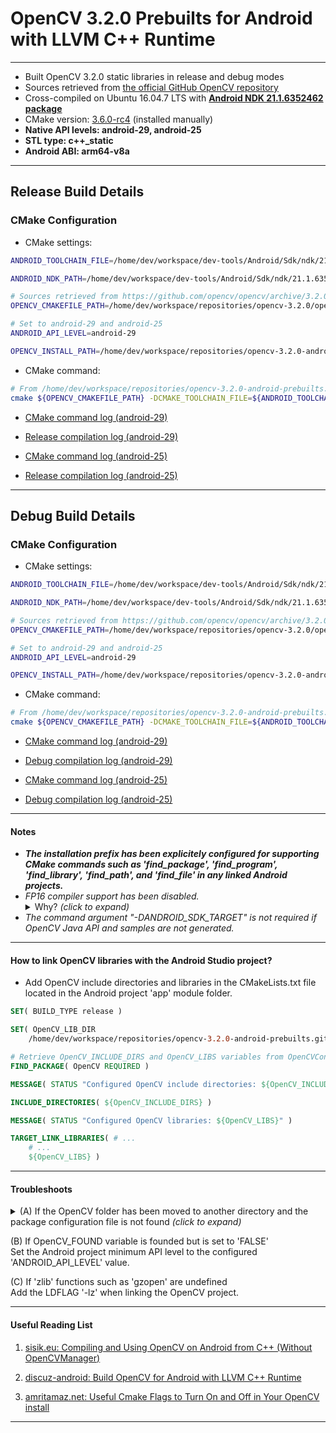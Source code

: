 # OpenCV 3.2.0 Prebuilts for Android with LLVM C++ Runtime 
---
- Built OpenCV 3.2.0 static libraries in release and debug modes
- Sources retrieved from [the official GitHub OpenCV repository]( https://github.com/opencv/opencv/archive/3.2.0.zip)
- Cross-compiled on Ubuntu 16.04.7 LTS with [**Android NDK 21.1.6352462 package**](https://github.com/android/ndk/wiki/Unsupported-Downloads)
- CMake version: [3.6.0-rc4](https://src.fedoraproject.org/lookaside/extras/cmake/cmake-3.6.0-rc4.tar.gz/) (installed manually)
- **Native API levels: android-29, android-25**
- **STL type: c++_static**
- **Android ABI: arm64-v8a**
---
## Release Build Details

### CMake Configuration

- CMake settings:
```bash
ANDROID_TOOLCHAIN_FILE=/home/dev/workspace/dev-tools/Android/Sdk/ndk/21.1.6352462/build/cmake/android.toolchain.cmake
```
```bash
ANDROID_NDK_PATH=/home/dev/workspace/dev-tools/Android/Sdk/ndk/21.1.6352462
```
```bash
# Sources retrieved from https://github.com/opencv/opencv/archive/3.2.0.zip
OPENCV_CMAKEFILE_PATH=/home/dev/workspace/repositories/opencv-3.2.0/opencv-3.2.0
```
```bash
# Set to android-29 and android-25
ANDROID_API_LEVEL=android-29
```
```bash
OPENCV_INSTALL_PATH=/home/dev/workspace/repositories/opencv-3.2.0-android-prebuilts.git/opencv-3.2.0-${ANDROID_API_LEVEL}-arm64-v8a/release
```
- CMake command:
```bash
# From /home/dev/workspace/repositories/opencv-3.2.0-android-prebuilts.git/opencv-3.2.0-${ANDROID_API_LEVEL}-arm64-v8a/release
cmake ${OPENCV_CMAKEFILE_PATH} -DCMAKE_TOOLCHAIN_FILE=${ANDROID_TOOLCHAIN_FILE} -DANDROID_NDK=${ANDROID_NDK_PATH} -DANDROID_NATIVE_API_LEVEL=${ANDROID_API_LEVEL} -DBUILD_JAVA=OFF -DBUILD_ANDROID_EXAMPLES=ON -DBUILD_ANDROID_PROJECTS=ON -DANDROID_STL=c++_static -DBUILD_SHARED_LIBS=OFF -DCMAKE_INSTALL_PREFIX:PATH=${OPENCV_INSTALL_PATH} -DANDROID_ABI=arm64-v8a -DOPENCV_FP16_DISABLE=ON -DCMAKE_BUILD_TYPE=Release
```
+ [CMake command log (android-29)](opencv-3.2.0-android-29-arm64-v8a/logs/release_build_configuration.md)

+ [Release compilation log (android-29)](opencv-3.2.0-android-29-arm64-v8a/logs/release_build_compilation.md)

+ [CMake command log (android-25)](opencv-3.2.0-android-25-arm64-v8a/logs/release_build_configuration.md)

+ [Release compilation log (android-25)](opencv-3.2.0-android-25-arm64-v8a/logs/release_build_compilation.md)

---
## Debug Build Details

### CMake Configuration

- CMake settings:
```bash
ANDROID_TOOLCHAIN_FILE=/home/dev/workspace/dev-tools/Android/Sdk/ndk/21.1.6352462/build/cmake/android.toolchain.cmake
```
```bash
ANDROID_NDK_PATH=/home/dev/workspace/dev-tools/Android/Sdk/ndk/21.1.6352462
```
```bash
# Sources retrieved from https://github.com/opencv/opencv/archive/3.2.0.zip
OPENCV_CMAKEFILE_PATH=/home/dev/workspace/repositories/opencv-3.2.0/opencv-3.2.0
```
```bash
# Set to android-29 and android-25
ANDROID_API_LEVEL=android-29
```
```bash
OPENCV_INSTALL_PATH=/home/dev/workspace/repositories/opencv-3.2.0-android-prebuilts.git/opencv-3.2.0-${ANDROID_API_LEVEL}-arm64-v8a/debug
```

- CMake command:
```bash
# From /home/dev/workspace/repositories/opencv-3.2.0-android-prebuilts.git/opencv-3.2.0-android-${ANDROID_API_LEVEL}-arm64-v8a/debug
cmake ${OPENCV_CMAKEFILE_PATH} -DCMAKE_TOOLCHAIN_FILE=${ANDROID_TOOLCHAIN_FILE} -DANDROID_NDK=${ANDROID_NDK_PATH} -DANDROID_NATIVE_API_LEVEL=${ANDROID_API_LEVEL} -DBUILD_JAVA=OFF -DBUILD_ANDROID_EXAMPLES=ON -DBUILD_ANDROID_PROJECTS=ON -DANDROID_STL=c++_static -DBUILD_SHARED_LIBS=OFF -DCMAKE_INSTALL_PREFIX:PATH=${OPENCV_INSTALL_PATH} -DANDROID_ABI=arm64-v8a -DOPENCV_FP16_DISABLE=ON -DCMAKE_BUILD_TYPE=Debug
```
+ [CMake command log (android-29)](opencv-3.2.0-android-29-arm64-v8a/logs/debug_build_configuration.md)

+ [Debug compilation log (android-29)](opencv-3.2.0-android-29-arm64-v8a/logs/debug_build_compilation.md)

+ [CMake command log (android-25)](opencv-3.2.0-android-25-arm64-v8a/logs/debug_build_configuration.md)

+ [Debug compilation log  (android-25)](opencv-3.2.0-android-25-arm64-v8a/logs/debug_build_compilation.md)
---
#### Notes

+ ***The installation prefix has been explicitely configured for supporting CMake commands such as 'find_package', 'find_program', 'find_library', 'find_path', and 'find_file' in any linked Android projects.***
+ *FP16 compiler support has been disabled.* <details><summary>Why? <i>(click to expand)</i></summary>When FP16 support is enabled, CMake logs indicates that the test 'CXX_HAS_MFPU_NEON' is performed and validated, the test 'C_HAS_MFPU_NEON' is performed and validated and the check file 'cmake/checks/fp16.cpp' is ignored. And the libraries and example applications are not successfully built ([CMake configuration logs](https://pastebin.com/bTqZkjTc) and [compilation error logs](https://pastebin.com/ucfYPfEs)). From my investigation, it appears that some progress on FP16 compiler support for OpenCV has been integrated (reviewed and merged) following the release 3.2.0. [This merge](https://github.com/opencv/opencv/pull/20321) from June 21 is the latest work on this matter, a comment from \@alalek introduces some previous pull requests. [More details](https://stackoverflow.com/questions/51319822/compiling-qt-and-opencv-for-arm64-v8a/69281180#69281180) available on a related discussion thread on StackOverflow.</details>
+ *The command argument "-DANDROID_SDK_TARGET" is not required if OpenCV Java API and samples are not generated.*
---
#### How to link OpenCV libraries with the Android Studio project?
+ Add OpenCV include directories and libraries in the CMakeLists.txt file located in the Android project 'app' module folder.

```cmake
SET( BUILD_TYPE release )

SET( OpenCV_LIB_DIR
    /home/dev/workspace/repositories/opencv-3.2.0-android-prebuilts.git/opencv-3.2.0-android-29-arm64-v8a/${BUILD_TYPE} )

# Retrieve OpenCV_INCLUDE_DIRS and OpenCV_LIBS variables from OpenCVConfig.cmake
FIND_PACKAGE( OpenCV REQUIRED )

MESSAGE( STATUS "Configured OpenCV include directories: ${OpenCV_INCLUDE_DIRS}" )

INCLUDE_DIRECTORIES( ${OpenCV_INCLUDE_DIRS} )

MESSAGE( STATUS "Configured OpenCV libraries: ${OpenCV_LIBS}" )

TARGET_LINK_LIBRARIES( # ...
    # ...
    ${OpenCV_LIBS} )
```

---

#### Troubleshoots

<details>
<summary>(A) If the OpenCV folder has been moved to another directory and the package configuration file is not found <i>(click to expand)</i></summary>

+ Option 1: Re-edit configured OpenCV_INCLUDE_DIRS variable in OpenCVConfig.cmake.
+ Option 2: Add OpenCV include directories and libraries in the CMakeLists.txt file manually.
```cmake
SET( BUILD_TYPE release )

SET( OpenCV_ROOT_DIR /home/dev/workspace/repositories/opencv-3.2.0-android-prebuilts.git/ )

SET( OpenCV_LIB_DIR
    ${OpenCV_ROOT_DIR}/opencv-3.2.0-android-29-arm64-v8a/${BUILD_TYPE}/lib/arm64-v8a )

SET( OpenCV_INCLUDE_DIRS 
    ${OpenCV_ROOT_DIR}/opencv-3.2.0-android-29-arm64-v8a/${BUILD_TYPE} 
    ${OpenCV_ROOT_DIR}/opencv-3.2.0/include 
    ${OpenCV_ROOT_DIR}/opencv-3.2.0/include/opencv 
    ${OpenCV_ROOT_DIR}/opencv-3.2.0/modules/core/include 
    ${OpenCV_ROOT_DIR}/opencv-3.2.0/modules/flann/include 
    ${OpenCV_ROOT_DIR}/opencv-3.2.0/modules/imgproc/include 
    ${OpenCV_ROOT_DIR}/opencv-3.2.0/modules/ml/include
    ${OpenCV_ROOT_DIR}/opencv-3.2.0/modules/photo/include 
    ${OpenCV_ROOT_DIR}/opencv-3.2.0/modules/video/include 
    ${OpenCV_ROOT_DIR}/opencv-3.2.0/modules/imgcodecs/include
    ${OpenCV_ROOT_DIR}/opencv-3.2.0/modules/shape/include 
    ${OpenCV_ROOT_DIR}/opencv-3.2.0/modules/videoio/include 
    ${OpenCV_ROOT_DIR}/opencv-3.2.0/modules/highgui/include 
    ${OpenCV_ROOT_DIR}/opencv-3.2.0/modules/objdetect/include 
    ${OpenCV_ROOT_DIR}/opencv-3.2.0/modules/superres/include 
    ${OpenCV_ROOT_DIR}/opencv-3.2.0/modules/ts/include 
    ${OpenCV_ROOT_DIR}/opencv-3.2.0/modules/features2d/include 
    ${OpenCV_ROOT_DIR}/opencv-3.2.0/modules/calib3d/include 
    ${OpenCV_ROOT_DIR}/opencv-3.2.0/modules/stitching/include 
    ${OpenCV_ROOT_DIR}/opencv-3.2.0/modules/videostab/include )

MESSAGE( STATUS "Configured OpenCV include directories: ${OpenCV_INCLUDE_DIRS}" )

INCLUDE_DIRECTORIES( ${OpenCV_INCLUDE_DIRS} )

TARGET_LINK_LIBRARIES( # ...
    # ...
    # Links OpenCV libraries to the 
    # the target library
    ${OpenCV_LIB_DIR}/libopencv_calib3d.a
    ${OpenCV_LIB_DIR}/libopencv_core.a
    ${OpenCV_LIB_DIR}/libopencv_features2d.a
    ${OpenCV_LIB_DIR}/libopencv_flann.a
    ${OpenCV_LIB_DIR}/libopencv_highgui.a
    ${OpenCV_LIB_DIR}/libopencv_imgcodecs.a
    ${OpenCV_LIB_DIR}/libopencv_imgproc.a
    ${OpenCV_LIB_DIR}/libopencv_ml.a
    ${OpenCV_LIB_DIR}/libopencv_objdetect.a
    ${OpenCV_LIB_DIR}/libopencv_photo.a
    ${OpenCV_LIB_DIR}/libopencv_shape.a
    ${OpenCV_LIB_DIR}/libopencv_stitching.a
    ${OpenCV_LIB_DIR}/libopencv_superres.a
    ${OpenCV_LIB_DIR}/libopencv_video.a
    ${OpenCV_LIB_DIR}/libopencv_videoio.a
    ${OpenCV_LIB_DIR}/libopencv_videostab.a
    ${OpenCV_LIB_DIR}/../../3rdparty/lib/arm64-v8a/libIlmImf.a
    ${OpenCV_LIB_DIR}/../../3rdparty/lib/arm64-v8a/liblibjasper.a
    ${OpenCV_LIB_DIR}/../../3rdparty/lib/arm64-v8a/liblibjpeg.a
    ${OpenCV_LIB_DIR}/../../3rdparty/lib/arm64-v8a/liblibpng.a
    ${OpenCV_LIB_DIR}/../../3rdparty/lib/arm64-v8a/liblibtiff.a
    ${OpenCV_LIB_DIR}/../../3rdparty/lib/arm64-v8a/liblibwebp.a
    ${OpenCV_LIB_DIR}/../../3rdparty/lib/arm64-v8a/libtegra_hal.a )
```
</details> 

(B) If OpenCV_FOUND variable is founded but is set to 'FALSE'\
Set the Android project minimum API level to the configured 'ANDROID_API_LEVEL' value.

(C) If 'zlib' functions such as 'gzopen' are undefined\
Add the LDFLAG '-lz' when linking the OpenCV project. 

---

#### Useful Reading List

1. [sisik.eu: Compiling and Using OpenCV on Android from C++ (Without OpenCVManager)](https://www.sisik.eu/blog/android/ndk/opencv-without-java)

2. [discuz-android: Build OpenCV for Android with LLVM C++ Runtime](https://discuz-android.blogspot.com/2017/10/build-opencv-for-android-with-llvm-c.html)

3. [amritamaz.net: Useful Cmake Flags to Turn On and Off in Your OpenCV install](http://amritamaz.net/blog/opencv-config)

---